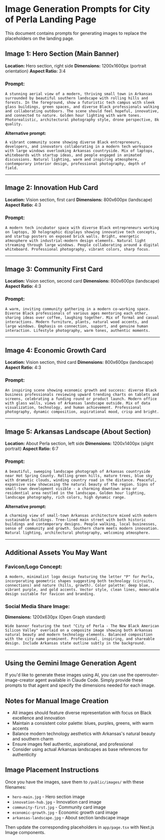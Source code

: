 # Image Generation Prompts for City of Perla Landing Page

This document contains prompts for generating images to replace the placeholders on the landing page.

## Image 1: Hero Section (Main Banner)
**Location:** Hero section, right side
**Dimensions:** 1200x1600px (portrait orientation)
**Aspect Ratio:** 3:4

### Prompt:
```
A stunning aerial view of a modern, thriving small town in Arkansas surrounded by beautiful southern landscape with rolling hills and forests. In the foreground, show a futuristic tech campus with sleek glass buildings, green spaces, and diverse Black professionals walking and collaborating outdoors. The scene should feel hopeful, innovative, and connected to nature. Golden hour lighting with warm tones. Photorealistic, architectural photography style, drone perspective, 8k quality.
```

**Alternative prompt:**
```
A vibrant community scene showing diverse Black entrepreneurs, developers, and innovators collaborating in a modern tech workspace with large windows overlooking Arkansas countryside. Mix of laptops, whiteboards with startup ideas, and people engaged in animated discussions. Natural lighting, warm and inspiring atmosphere, contemporary interior design, professional photography, depth of field.
```

---

## Image 2: Innovation Hub Card
**Location:** Vision section, first card
**Dimensions:** 800x600px (landscape)
**Aspect Ratio:** 4:3

### Prompt:
```
A modern tech incubator space with diverse Black entrepreneurs working on laptops, 3D holographic displays showing innovative tech concepts, and startup posters on exposed brick walls. Bright, energetic atmosphere with industrial-modern design elements. Natural light streaming through large windows. People collaborating around a digital whiteboard. Professional photography, vibrant colors, sharp focus.
```

---

## Image 3: Community First Card
**Location:** Vision section, second card
**Dimensions:** 800x600px (landscape)
**Aspect Ratio:** 4:3

### Prompt:
```
A warm, inviting community gathering in a modern co-working space. Diverse Black professionals of various ages mentoring each other, sharing ideas over coffee, laughing together. Mix of formal and casual interactions. Modern furniture, plants, natural wood accents, and large windows. Emphasis on connection, support, and genuine human interaction. Lifestyle photography, warm tones, authentic moments.
```

---

## Image 4: Economic Growth Card
**Location:** Vision section, third card
**Dimensions:** 800x600px (landscape)
**Aspect Ratio:** 4:3

### Prompt:
```
An inspiring scene showing economic growth and success: diverse Black business professionals reviewing upward trending charts on tablets and screens, celebrating a funding round or product launch. Modern office with glass walls, views of Arkansas landscape outside. Mix of data visualization, technology, and human achievement. Professional photography, dynamic composition, aspirational mood, crisp and bright.
```

---

## Image 5: Arkansas Landscape (About Section)
**Location:** About Perla section, left side
**Dimensions:** 1200x1400px (slight portrait)
**Aspect Ratio:** 6:7

### Prompt:
```
A beautiful, sweeping landscape photograph of Arkansas countryside near Hot Spring County. Rolling green hills, mature trees, blue sky with dramatic clouds, winding country road in the distance. Peaceful, expansive view showcasing the natural beauty of the region. Signs of small-town development visible - a charming downtown area or residential area nestled in the landscape. Golden hour lighting, landscape photography, rich colors, high dynamic range.
```

**Alternative prompt:**
```
A charming view of small-town Arkansas architecture mixed with modern sustainable buildings. Tree-lined main street with both historic buildings and contemporary designs. People walking, local businesses, sense of community and growth. Southern charm meets modern innovation. Natural lighting, architectural photography, welcoming atmosphere.
```

---

## Additional Assets You May Want

### Favicon/Logo Concept:
```
A modern, minimalist logo design featuring the letter "P" for Perla, incorporating geometric shapes suggesting both technology (circuits, connections) and nature (hills, growth). Color palette: deep blue, vibrant purple, and gold accents. Vector style, clean lines, memorable design suitable for favicon and branding.
```

### Social Media Share Image:
**Dimensions:** 1200x630px (Open Graph standard)
```
Wide banner featuring the text "City of Perla - The New Black American Silicon Valley" overlaid on a composite image showing both Arkansas natural beauty and modern technology elements. Balanced composition with the city name prominent. Professional, inspiring, and shareable design. Include Arkansas state outline subtly in the background.
```

---

## Using the Gemini Image Generation Agent

If you'd like to generate these images using AI, you can use the openrouter-image-creator agent available in Claude Code. Simply provide these prompts to that agent and specify the dimensions needed for each image.

## Notes for Manual Image Creation

- All images should feature diverse representation with focus on Black excellence and innovation
- Maintain a consistent color palette: blues, purples, greens, with warm accents
- Balance modern technology aesthetics with Arkansas's natural beauty and southern charm
- Ensure images feel authentic, aspirational, and professional
- Consider using actual Arkansas landscapes as base references for authenticity

## Image Placement Instructions

Once you have the images, save them to `/public/images/` with these filenames:
- `hero-main.jpg` - Hero section image
- `innovation-hub.jpg` - Innovation card image
- `community-first.jpg` - Community card image
- `economic-growth.jpg` - Economic growth card image
- `arkansas-landscape.jpg` - About section landscape image

Then update the corresponding placeholders in `app/page.tsx` with Next.js Image components.
